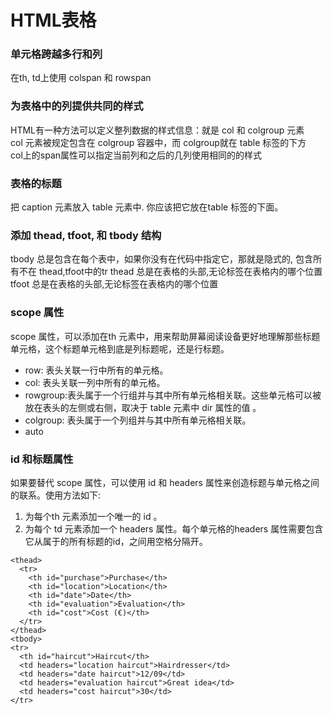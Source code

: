 # HTML表格

### 单元格跨越多行和列
在th, td上使用 colspan 和 rowspan


### 为表格中的列提供共同的样式
HTML有一种方法可以定义整列数据的样式信息：就是 col 和 colgroup 元素  
col 元素被规定包含在 colgroup 容器中，而 colgroup就在 table 标签的下方  
col上的span属性可以指定当前列和之后的几列使用相同的的样式


### 表格的标题
把 caption 元素放入 table 元素中. 你应该把它放在table 标签的下面。


### 添加 thead, tfoot, 和 tbody 结构
tbody 总是包含在每个表中，如果你没有在代码中指定它，那就是隐式的, 包含所有不在 thead,tfoot中的tr
thead 总是在表格的头部,无论标签在表格内的哪个位置
tfoot 总是在表格的头部,无论标签在表格内的哪个位置

### scope 属性
scope 属性，可以添加在th 元素中，用来帮助屏幕阅读设备更好地理解那些标题单元格，这个标题单元格到底是列标题呢，还是行标题。
* row:  表头关联一行中所有的单元格。
* col: 表头关联一列中所有的单元格。
* rowgroup:表头属于一个行组并与其中所有单元格相关联。这些单元格可以被放在表头的左侧或右侧，取决于 table 元素中 dir 属性的值 。
* colgroup: 表头属于一个列组并与其中所有单元格相关联。
* auto

### id 和标题属性
如果要替代 scope 属性，可以使用 id 和 headers 属性来创造标题与单元格之间的联系。使用方法如下:
1. 为每个th 元素添加一个唯一的 id 。
2. 为每个 td 元素添加一个 headers 属性。每个单元格的headers 属性需要包含它从属于的所有标题的id，之间用空格分隔开。
```
<thead>
  <tr>
    <th id="purchase">Purchase</th>
    <th id="location">Location</th>
    <th id="date">Date</th>
    <th id="evaluation">Evaluation</th>
    <th id="cost">Cost (€)</th>
  </tr>
</thead>
<tbody>
<tr>
  <th id="haircut">Haircut</th>
  <td headers="location haircut">Hairdresser</td>
  <td headers="date haircut">12/09</td>
  <td headers="evaluation haircut">Great idea</td>
  <td headers="cost haircut">30</td>
</tr>
```